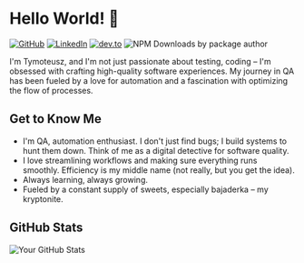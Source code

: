 # Hello World! 👋

[![GitHub](https://img.shields.io/badge/GitHub-403--html-blue?style=flat-square&logo=github)](https://github.com/403-html)
[![LinkedIn](https://img.shields.io/badge/LinkedIn-tymoteusz--stepien-blue?style=flat-square&logo=linkedin)](https://www.linkedin.com/in/tymoteusz-stepien/)
[![dev.to](https://img.shields.io/badge/dev.to-inanoniloquent-blue?style=flat-square&logo=dev.to)](https://dev.to/inanoniloquent)
![NPM Downloads by package author](https://img.shields.io/npm-stat/dw/tstepien?label=npm%20packages%20downloads)

I'm Tymoteusz, and I'm not just passionate about testing, coding – I'm obsessed with crafting high-quality software experiences. My journey in QA has been fueled by a love for automation and a fascination with optimizing the flow of processes.

## Get to Know Me

- I'm QA, automation enthusiast. I don't just find bugs; I build systems to hunt them down. Think of me as a digital detective for software quality.
- I love streamlining workflows and making sure everything runs smoothly. Efficiency is my middle name (not really, but you get the idea).
- Always learning, always growing.
- Fueled by a constant supply of sweets, especially bajaderka – my kryptonite.

## GitHub Stats

![Your GitHub Stats](https://github-readme-stats.vercel.app/api?username=403-html&show_icons=true&theme=radical)

